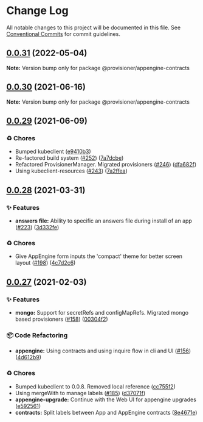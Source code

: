# Change Log

All notable changes to this project will be documented in this file.
See [Conventional Commits](https://conventionalcommits.org) for commit guidelines.

## [0.0.31](https://github.com/c6o/provisioners/compare/v0.0.30...v0.0.31) (2022-05-04)

**Note:** Version bump only for package @provisioner/appengine-contracts





## [0.0.30](https://github.com/c6o/provisioners/compare/v0.0.29...v0.0.30) (2021-06-16)

**Note:** Version bump only for package @provisioner/appengine-contracts





## [0.0.29](https://github.com/c6o/provisioners/compare/v0.0.28...v0.0.29) (2021-06-09)


### ♻️ Chores

* Bumped kubeclient ([e9410b3](https://github.com/c6o/provisioners/commit/e9410b3dd57cc4bc0df5ef211cc4de534e3814aa))
* Re-factored build system ([#252](https://github.com/c6o/provisioners/issues/252)) ([7a7dcbe](https://github.com/c6o/provisioners/commit/7a7dcbe5a76ed785d0e8331614d569b696585177))
* Refactored ProvisionerManager. Migrated provisioners ([#246](https://github.com/c6o/provisioners/issues/246)) ([dfa682f](https://github.com/c6o/provisioners/commit/dfa682f90b096dd3009b782f57a740fe13896bda))
* Using kubeclient-resources ([#243](https://github.com/c6o/provisioners/issues/243)) ([7a2ffea](https://github.com/c6o/provisioners/commit/7a2ffea1ddb106a2f693e3b940e0a29c61a3c6e5))





## [0.0.28](https://github.com/c6o/provisioners/compare/v0.0.27...v0.0.28) (2021-03-31)


### ✨ Features

* **answers file:** Ability to specific an answers file during install of an app ([#223](https://github.com/c6o/provisioners/issues/223)) ([3d332fe](https://github.com/c6o/provisioners/commit/3d332fe887c87e38ba550351c8a0e706e7f8271e))


### ♻️ Chores

* Give AppEngine form inputs the 'compact' theme for better screen layout ([#198](https://github.com/c6o/provisioners/issues/198)) ([4c7d2c6](https://github.com/c6o/provisioners/commit/4c7d2c6e3278ec875ce298f77a0bfe044913ec20))





## [0.0.27](https://github.com/c6o/provisioners/compare/v0.0.26...v0.0.27) (2021-02-03)


### ✨ Features

* **mongo:** Support for secretRefs and configMapRefs. Migrated mongo based provisioners ([#158](https://github.com/c6o/provisioners/issues/158)) ([00304f2](https://github.com/c6o/provisioners/commit/00304f28e5044dc59567b93f9909939ea74e5b31))


### 📦 Code Refactoring

* **appengine:** Using contracts and using inquire flow in cli and UI ([#156](https://github.com/c6o/provisioners/issues/156)) ([4d612b9](https://github.com/c6o/provisioners/commit/4d612b909ac4eaa0ecddf3355363e7429e517204))


### ♻️ Chores

* Bumped kubeclient to 0.0.8. Removed local reference ([cc755f2](https://github.com/c6o/provisioners/commit/cc755f266ecd8322d3a31c292237da96b4db4b04))
* Using mergeWith to manage labels ([#185](https://github.com/c6o/provisioners/issues/185)) ([d37071f](https://github.com/c6o/provisioners/commit/d37071f6457ce1b4f3c300d5c10d860c79e75ae0))
* **appengine-upgrade:** Continue with the Web UI for appengine upgrades ([e592561](https://github.com/c6o/provisioners/commit/e59256169ee0dba0f7b94d6f2046ba9f307105c1))
* **contracts:** Split labels between App and AppEngine contracts ([8e4671e](https://github.com/c6o/provisioners/commit/8e4671ee732eb302f603987c488890db219eaace))

